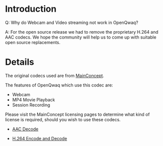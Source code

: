 # Introduction #

Q: Why do Webcam and Video streaming not work in OpenQwaq?

A: For the open source release we had to remove the proprietary H.264 and AAC codecs. We hope the community will help us to come up with suitable open source replacements.

# Details #

The original codecs used are from [MainConcept](http://www.mainconcept.com).

The features of OpenQwaq which use this codec are:

  * Webcam
  * MP4 Movie Playback
  * Session Recording

Please visit the MainConcept licensing pages to determine what kind of license is required, should you wish to use these codecs.

-   [AAC Decode](http://www.mainconcept.com/products/sdks/audio/aac.html)


-   [H.264 Encode and Decode ](http://www.mainconcept.com/products/sdks/video/h264avc.html)


